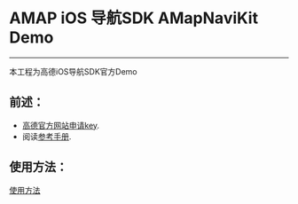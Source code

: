 # AMAP iOS 导航SDK AMapNaviKit Demo
---------------------------------------------

本工程为高德iOS导航SDK官方Demo

## 前述：
- [高德官方网站申请key](http://lbs.amap.com/).
- 阅读[参考手册](http://a.amap.com/lbs/static/unzip/iOS_Navi_Doc/index.html).

## 使用方法：
[使用方法](http://lbs.amap.com/api/ios-navi-sdk/summary/)
